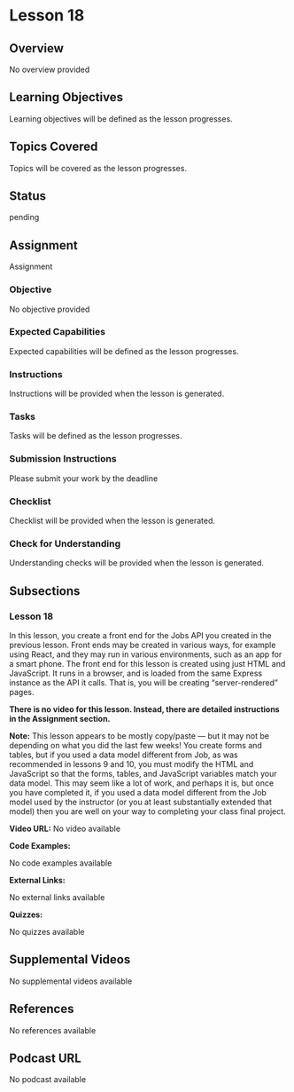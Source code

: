 # Lesson 18

## Overview

No overview provided

## Learning Objectives

Learning objectives will be defined as the lesson progresses.

## Topics Covered

Topics will be covered as the lesson progresses.

## Status

pending

## Assignment

Assignment

### Objective

No objective provided

### Expected Capabilities

Expected capabilities will be defined as the lesson progresses.

### Instructions

Instructions will be provided when the lesson is generated.

### Tasks

Tasks will be defined as the lesson progresses.

### Submission Instructions

Please submit your work by the deadline

### Checklist

Checklist will be provided when the lesson is generated.

### Check for Understanding

Understanding checks will be provided when the lesson is generated.

## Subsections

### Lesson 18

In this lesson, you create a front end for the Jobs API you created in the previous lesson. Front ends may be created in various ways, for example using React, and they may run in various environments, such as an app for a smart phone. The front end for this lesson is created using just HTML and JavaScript. It runs in a browser, and is loaded from the same Express instance as the API it calls. That is, you will be creating “server-rendered” pages.

**There is no video for this lesson. Instead, there are detailed instructions in the Assignment section.**

**Note:** This lesson appears to be mostly copy/paste — but it may not be depending on what you did the last few weeks! You create forms and tables, but if you used a data model different from Job, as was recommended in lessons 9 and 10, you must modify the HTML and JavaScript so that the forms, tables, and JavaScript variables match your data model. This may seem like a lot of work, and perhaps it is, but once you have completed it, if you used a data model different from the Job model used by the instructor (or you at least substantially extended that model) then you are well on your way to completing your class final project.

**Video URL:** No video available

**Code Examples:**

No code examples available

**External Links:**

No external links available

**Quizzes:**

No quizzes available

## Supplemental Videos

No supplemental videos available

## References

No references available

## Podcast URL

No podcast available